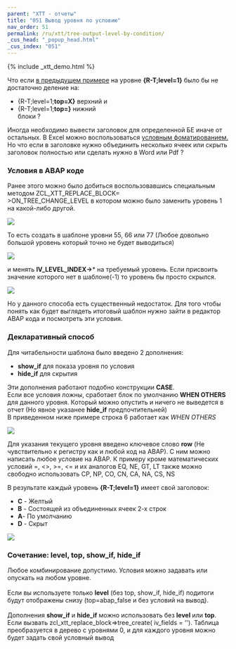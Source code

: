 ```yaml
---
parent: "XTT - отчеты"
title: "051 Вывод уровня по условию"
nav_order: 51
permalink: /ru/xtt/tree-output-level-by-condition/
_cus_head: "_popup_head.html"
_cus_index: "051"
---
```


{% include _xtt_demo.html %}

Что если [в предыдущем примере](../tree-group-by-fields/) на уровне **{R-T;level=1}** было бы не достаточно деление на:
* {R-T;level=1;**top=X}** верхний и
* {R-T;level=1;**top=}** нижний<br/>
блоки ?

Иногда необходимо вывести заголовок для определенной БЕ иначе от остальных. В Excel можно воспользоваться [условным фоматированием.](https://spreadsheeto.com/conditional-formatting/)<br/>
Но что если в заголовке нужно объединить несколько ячеек или скрыть заголовок полностью или сделать нужно в Word или Pdf ?

### Условия в ABAP коде
Ранее этого можно было добиться воспользовавшись специальным методом ZCL_XTT_REPLACE_BLOCK=<br/>>ON_TREE_CHANGE_LEVEL
в котором можно было заменить уровень 1 на какой-либо другой.

![](https://raw.githubusercontent.com/wiki/bizhuka/xtt/img/05_co_code1.png)

То есть создать в шаблоне уровни 55, 66 или 77 (Любое довольно большой уровень который точно не будет выводиться)

![](https://raw.githubusercontent.com/wiki/bizhuka/xtt/img/05_co_temp1.png)


и менять **IV_LEVEL_INDEX->*** на требуемый уровень. Если присвоить значение которого нет в шаблоне(-1) то уровень бы просто скрылся.

![](https://raw.githubusercontent.com/wiki/bizhuka/xtt/img/05_co_code2.png)

Но у данного способа есть существенный недостаток. Для того чтобы понять как будет выглядеть итоговый шаблон нужно зайти в редактор ABAP кода и посмотреть эти условия.

### Декларативный способ
Для читабельности шаблона было введено 2 дополнения:
* **show_if** для показа уровня по условия 
* **hide_if** для скрытия

Эти дополнения работают подобно конструкции **CASE**.<br/>
Если все условия ложны, сработает блок по умолчанию **WHEN OTHERS** для данного уровня. Который можно опустить и ничего не выведется в отчет (Но явное указанее **hide_if** предпочтительней)<br/>
В приведенном ниже примере строка 6 работает как _WHEN OTHERS_

![](https://raw.githubusercontent.com/wiki/bizhuka/xtt/img/05_co_temp2.png)

Для указания текущего уровня введено ключевое слово **row** (Не чувствительно к регистру как и любой код на ABAP). С ним можно написать любое условие на ABAP. К примеру кроме математических условий =, <>, >=, <= и их аналогов EQ, NE, GT, LT также можно свободно использовать CP, NP, CO, CN, CA, NA, CS, NS 

В результате каждый уровень **{R-T;level=1}** имеет свой заголовок:
* **C** - Желтый
* **B** - Состоящей из объединенных ячеек 2-х строк
* **A**- По умолчанию
* **D** - Скрыт

![](https://raw.githubusercontent.com/wiki/bizhuka/xtt/img/05_co_temp3.png)

### Сочетание: level, top, show_if, hide_if
Любое комбинирование допустимо. Условия можно задавать или опускать на любом уровне.<br/>
<br/>
Если вы используете только **level** (без top, show_if, hide_if) подитоги будут отображены снизу (top=abap_false и без условий на вывод).<br/>
<br/>
Дополнения **show_if** и **hide_if** можно использовать без **level** или **top**. Если вызвать zcl_xtt_replace_block=>tree_create( iv_fields = ''). Таблица преобразуется в дерево с уровнями 0, и для каждого уровня можно будет задать свой условный вывод